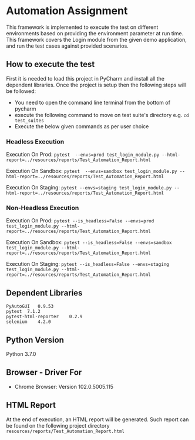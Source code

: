 # Automation Assignment
This framework is implemented to execute the test on different environments based on providing the environment parameter at run time.
This framework covers the Login module from the given demo application, and run the test cases against provided scenarios.
## How to execute the test
First it is needed to load this project in PyCharm and install all the dependent libraries. Once the project is setup then the following steps will be followed: 
- You need to open the command line terminal from the bottom of pycharm
- execute the following command to move on test suite's directory e.g. ```cd test_suites```
- Execute the below given commands as per user choice
### Headless Execution

Execution On Prod:
```pytest  --envs=prod test_login_module.py --html-report=../resources/reports/Test_Automation_Report.html```

Execution On Sandbox:
```pytest  --envs=sandbox test_login_module.py --html-report=../resources/reports/Test_Automation_Report.html```

Execution On Staging:
```pytest --envs=staging test_login_module.py --html-report=../resources/reports/Test_Automation_Report.html```


### Non-Headless Execution

Execution On Prod:
```pytest --is_headless=False --envs=prod test_login_module.py --html-report=../resources/reports/Test_Automation_Report.html```

Execution On Sandbox:
```pytest --is_headless=False --envs=sandbox test_login_module.py --html-report=../resources/reports/Test_Automation_Report.html```

Execution On Staging:
```pytest --is_headless=False --envs=staging test_login_module.py --html-report=../resources/reports/Test_Automation_Report.html```


## Dependent Libraries
```
PyAutoGUI	0.9.53
pytest	7.1.2	
pytest-html-reporter	0.2.9
selenium	4.2.0	
```

## Python Version
Python 3.7.0

## Browser - Driver For
- Chrome Browser: Version 102.0.5005.115 

## HTML Report
At the end of execution, an HTML report will be generated. Such report can be found on the following project directory ```resources/reports/Test_Automation_Report.html``` 